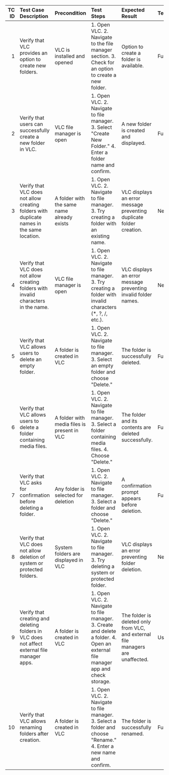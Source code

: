 |   TC ID | Test Case Description                                                                        | Precondition                                | Test Steps                                                                                                                       | Expected Result                                                                 | Test Type   | Priority   | Test Data                      |
|--------:|:---------------------------------------------------------------------------------------------|:--------------------------------------------|:---------------------------------------------------------------------------------------------------------------------------------|:--------------------------------------------------------------------------------|:------------|:-----------|:-------------------------------|
|       1 | Verify that VLC provides an option to create new folders.                                    | VLC is installed and opened                 | 1. Open VLC. 2. Navigate to the file manager section. 3. Check for an option to create a new folder.                             | Option to create a folder is available.                                         | Functional  | High       | nan                            |
|       2 | Verify that users can successfully create a new folder in VLC.                               | VLC file manager is open                    | 1. Open VLC. 2. Navigate to file manager. 3. Select "Create New Folder." 4. Enter a folder name and confirm.                     | A new folder is created and displayed.                                          | Functional  | High       | Folder name: "TestFolder"      |
|       3 | Verify that VLC does not allow creating folders with duplicate names in the same location.   | A folder with the same name already exists  | 1. Open VLC. 2. Navigate to file manager. 3. Try creating a folder with an existing name.                                        | VLC displays an error message preventing duplicate folder creation.             | Negative    | Medium     | Folder name: "TestFolder"      |
|       4 | Verify that VLC does not allow creating folders with invalid characters in the name.         | VLC file manager is open                    | 1. Open VLC. 2. Navigate to file manager. 3. Try creating a folder with invalid characters (*, ?, /, etc.).                      | VLC displays an error message preventing invalid folder names.                  | Negative    | Medium     | Folder name: "Test?Folder*"    |
|       5 | Verify that VLC allows users to delete an empty folder.                                      | A folder is created in VLC                  | 1. Open VLC. 2. Navigate to file manager. 3. Select an empty folder and choose "Delete."                                         | The folder is successfully deleted.                                             | Functional  | High       | Folder name: "TestFolder"      |
|       6 | Verify that VLC allows users to delete a folder containing media files.                      | A folder with media files is present in VLC | 1. Open VLC. 2. Navigate to file manager. 3. Select a folder containing media files. 4. Choose "Delete."                         | The folder and its contents are deleted successfully.                           | Functional  | High       | Folder with sample media files |
|       7 | Verify that VLC asks for confirmation before deleting a folder.                              | Any folder is selected for deletion         | 1. Open VLC. 2. Navigate to file manager. 3. Select a folder and choose "Delete."                                                | A confirmation prompt appears before deletion.                                  | Functional  | Medium     | nan                            |
|       8 | Verify that VLC does not allow deletion of system or protected folders.                      | System folders are displayed in VLC         | 1. Open VLC. 2. Navigate to file manager. 3. Try deleting a system or protected folder.                                          | VLC displays an error preventing folder deletion.                               | Negative    | Medium     | System folder                  |
|       9 | Verify that creating and deleting folders in VLC does not affect external file manager apps. | A folder is created in VLC                  | 1. Open VLC. 2. Navigate to file manager. 3. Create and delete a folder. 4. Open an external file manager app and check storage. | The folder is deleted only from VLC, and external file managers are unaffected. | Usability   | Medium     | nan                            |
|      10 | Verify that VLC allows renaming folders after creation.                                      | A folder is created in VLC                  | 1. Open VLC. 2. Navigate to file manager. 3. Select a folder and choose "Rename." 4. Enter a new name and confirm.               | The folder is successfully renamed.                                             | Functional  | High       | Folder name: "NewTestFolder"   |